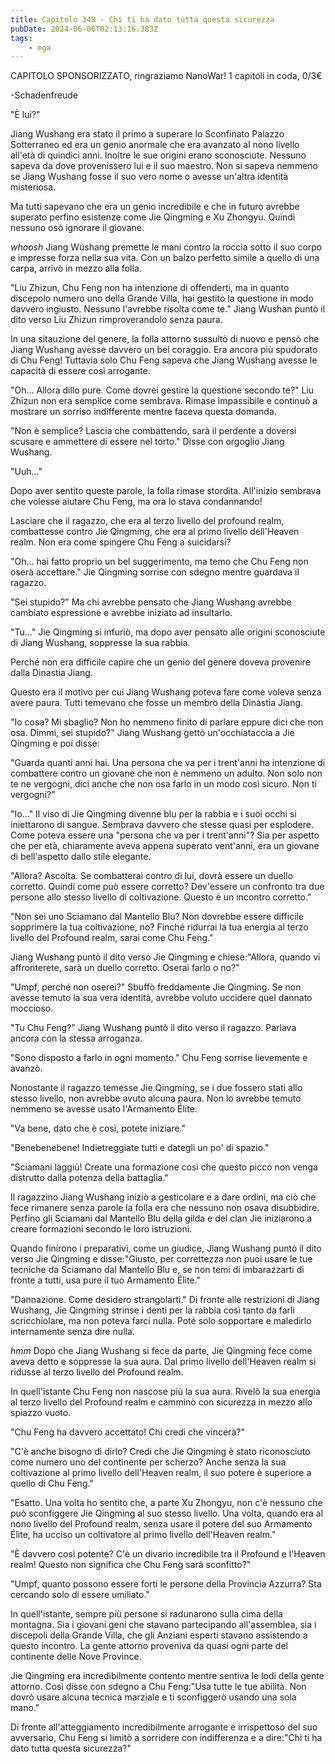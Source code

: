 ```yaml
---
title: Capitolo 348 - Chi ti ha dato tutta questa sicurezza
pubDate: 2024-06-06T02:13:16.383Z
tags:
    - mga
---
```

                
CAPITOLO SPONSORIZZATO, ringraziamo NanoWar!
1 capitoli in coda, 0/3€


-Schadenfreude


"È lui?"


Jiang Wushang era stato il primo a superare lo Sconfinato Palazzo Sotterraneo ed era un genio anormale che era avanzato al nono livello all'età di quindici anni. Inoltre le sue origini erano sconosciute. Nessuno sapeva da dove provenissero lui e il suo maestro. Non si sapeva nemmeno se Jiang Wushang fosse il suo vero nome o avesse un'altra identità misteriosa.


Ma tutti sapevano che era un genio incredibile e che in futuro avrebbe superato perfino esistenze come Jie Qingming e Xu Zhongyu. Quindi nessuno osò ignorare il giovane.


*whoosh* Jiang Wushang premette le mani contro la roccia sotto il suo corpo e impresse forza nella sua vita. Con un balzo perfetto simile a quello di una carpa, arrivò in mezzo alla folla.


"Liu Zhizun, Chu Feng non ha intenzione di offenderti, ma in quanto discepolo numero uno della Grande Villa, hai gestito la questione in modo davvero ingiusto. Nessuno l'avrebbe risolta come te." Jiang Wushan puntò il dito verso Liu Zhizun rimproverandolo senza paura.


In una sitauzione del genere, la folla attorno sussultò di nuovo e pensò che Jiang Wushang avesse davvero un bel coraggio. Era ancora più spudorato di Chu Feng! Tuttavia solo Chu Feng sapeva che Jiang Wushang avesse le capacità di essere così arrogante.


"Oh... Allora dillo pure. Come dovrei gestire la questione secondo te?" Liu Zhizun non era semplice come sembrava. Rimase impassibile e continuò a mostrare un sorriso indifferente mentre faceva questa domanda.


"Non è semplice? Lascia che combattendo, sarà il perdente a doversi scusare e ammettere di essere nel torto." Disse con orgoglio Jiang Wushang.


"Uuh..."


Dopo aver sentito queste parole, la folla rimase stordita. All'inizio sembrava che volesse aiutare Chu Feng, ma ora lo stava condannando!


Lasciare che il ragazzo, che era al terzo livello del profound realm, combattesse contro Jie Qingming, che era al primo livello dell'Heaven realm. Non era come spingere Chu Feng a suicidarsi?


"Oh... hai fatto proprio un bel suggerimento, ma temo che Chu Feng non oserà accettare." Jie Qingming sorrise con sdegno mentre guardava il ragazzo.


"Sei stupido?" Ma chi avrebbe pensato che Jiang Wushang avrebbe cambiato espressione e avrebbe iniziato ad insultarlo.


"Tu..." Jie Qingming si infuriò, ma dopo aver pensato alle origini sconosciute di Jiang Wushang, soppresse la sua rabbia.


Perché non era difficile capire che un genio del genere doveva provenire dalla Dinastia Jiang.


Questo era il motivo per cui Jiang Wushang poteva fare come voleva senza avere paura. Tutti temevano che fosse un membro della Dinastia Jiang.


"Io cosa? Mi sbaglio? Non ho nemmeno finito di parlare eppure dici che non osa. Dimmi, sei stupido?" Jiang Wushang gettò un'occhiataccia a Jie Qingming e poi disse:


"Guarda quanti anni hai. Una persona che va per i trent'anni ha intenzione di combattere contro un giovane che non è nemmeno un adulto. Non solo non te ne vergogni, dici anche che non osa farlo in un modo così sicuro. Non ti vergogni?"


"Io..." Il viso di Jie Qingming divenne blu per la rabbia e i suoi occhi si iniettarono di sangue. Sembrava davvero che stesse quasi per esplodere. Come poteva essere una "persona che va per i trent'anni"? Sia per aspetto che per età, chiaramente aveva appena superato vent'anni, era un giovane di bell'aspetto dallo stile elegante.


"Allora? Ascolta. Se combatterai contro di lui, dovrà essere un duello corretto. Quindi come può essere corretto? Dev'essere un confronto tra due persone allo stesso livello di coltivazione. Questo è un incontro corretto."


"Non sei uno Sciamano dal Mantello Blu? Non dovrebbe essere difficile sopprimere la tua coltivazione, no? Finché ridurrai la tua energia al terzo livello del Profound realm, sarai come Chu Feng."


Jiang Wushang puntò il dito verso Jie Qingming e chiese:"Allora, quando vi affronterete, sarà un duello corretto. Oserai farlo o no?"


"Umpf, perché non oserei?" Sbuffò freddamente Jie Qingming. Se non avesse temuto la sua vera identità, avrebbe voluto uccidere quel dannato moccioso.


"Tu Chu Feng?" Jiang Wushang puntò il dito verso il ragazzo. Parlava ancora con la stessa arroganza.


"Sono disposto a farlo in ogni momento." Chu Feng sorrise lievemente e avanzò.


Nonostante il ragazzo temesse Jie Qingming, se i due fossero stati allo stesso livello, non avrebbe avuto alcuna paura. Non lo avrebbe temuto nemmeno se avesse usato l'Armamento Élite.


"Va bene, dato che è così, potete iniziare."


"Benebenebene! Indietreggiate tutti e dategli un po' di spazio."


"Sciamani laggiù! Create una formazione così che questo picco non venga distrutto dalla potenza della battaglia."


Il ragazzino Jiang Wushang iniziò a gesticolare e a dare ordini, ma ciò che fece rimanere senza parole la folla era che nessuno non osava disubbidire. Perfino gli Sciamani dal Mantello Blu della gilda e del clan Jie iniziarono a creare formazioni secondo le loro istruzioni.


Quando finirono i preparativi, come un giudice, Jiang Wushang puntò il dito verso Jie Qingming e disse:"Giusto, per correttezza non puoi usare le tue tecniche da Sciamano dal Mantello Blu e, se non temi di imbarazzarti di fronte a tutti, usa pure il tuo Armamento Élite."


"Dannazione. Come desidero strangolarti." Di fronte alle restrizioni di Jiang Wushang, Jie Qingming strinse i denti per la rabbia così tanto da farli scricchiolare, ma non poteva farci nulla. Poté solo sopportare e maledirlo internamente senza dire nulla.


*hmm* Dopo che Jiang Wushang si fece da parte, Jie Qingming fece come aveva detto e soppresse la sua aura. Dal primo livello dell'Heaven realm si ridusse al terzo livello del Profound realm.


In quell'istante Chu Feng non nascose più la sua aura. Rivelò la sua energia al terzo livello del Profound realm e camminò con sicurezza in mezzo allo spiazzo vuoto.


"Chu Feng ha davvero accettato! Chi credi che vincerà?"


"C'è anche bisogno di dirlo? Credi che Jie Qingming è stato riconosciuto come numero uno del continente per scherzo? Anche senza la sua coltivazione al primo livello dell'Heaven realm, il suo potere è superiore a quello di Chu Feng."


"Esatto. Una volta ho sentito che, a parte Xu Zhongyu, non c'è nessuno che può sconfiggere Jie Qingming al suo stesso livello. Una volta, quando era al nono livello del Profound realm, senza usare il potere del suo Armamento Élite, ha ucciso un coltivatore al primo livello dell'Heaven realm."


"È davvero così potente? C'è un divario incredibile tra il Profound e l'Heaven realm! Questo non significa che Chu Feng sarà sconfitto?"


"Umpf, quanto possono essere forti le persone della Provincia Azzurra? Sta cercando solo di essere umiliato."


In quell'istante, sempre più persone si radunarono sulla cima della montagna. Sia i giovani geni che stavano partecipando all'assemblea, sia i discepoli della Grande Villa, che gli Anziani esperti stavano assistendo a questo incontro. La gente attorno proveniva da quasi ogni parte del continente delle Nove Province.


Jie Qingming era incredibilmente contento mentre sentiva le lodi della gente attorno. Così disse con sdegno a Chu Feng:"Usa tutte le tue abilità. Non dovrò usare alcuna tecnica marziale e ti sconfiggerò usando una sola mano."


Di fronte all'atteggiamento incredibilmente arrogante e irrispettoso del suo avversario, Chu Feng si limitò a sorridere con indifferenza e a dire:"Chi ti ha dato tutta questa sicurezza?"










